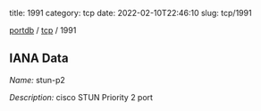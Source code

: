title: 1991
category: tcp
date: 2022-02-10T22:46:10
slug: tcp/1991

[portdb](/) / [tcp](/category/tcp.html) / 1991


## IANA Data

_Name:_ stun-p2

_Description:_ cisco STUN Priority 2 port

